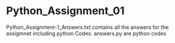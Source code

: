 # Python_Assignment_01
Python_Assignment-1_Answers.txt contains all the answers for the assigmnet including python Codes.
answers.py are python codes  

